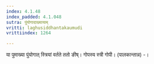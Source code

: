 ```yaml
---
index: 4.1.48
index_padded: 4.1.048
sutra: पुंयोगादाख्यायाम्
vritti: laghusiddhantakaumudi
vrittiindex: 1264

---
```

या पुमाख्या पुंयोगात् स्त्रियां वर्तते ततो ङीष्। गोपस्य स्त्री गोपी। (पालकान्तान्न) -।